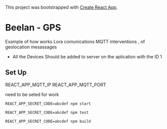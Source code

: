 This project was bootstrapped with [Create React App](https://github.com/facebookincubator/create-react-app).
# Beelan - GPS
Example of how works Lora comunications
MQTT interventions , of geolocation mesassages
* All the Devices Should be added to server on the aplication with the ID 1

## Set Up
REACT_APP_MQTT_IP
REACT_APP_MQTT_PORT

need to be seted for work

```shell
REACT_APP_SECRET_CODE=abcdef npm start
```
```shell
REACT_APP_SECRET_CODE=abcdef npm test
```
```shell
REACT_APP_SECRET_CODE=abcdef npm build
```
